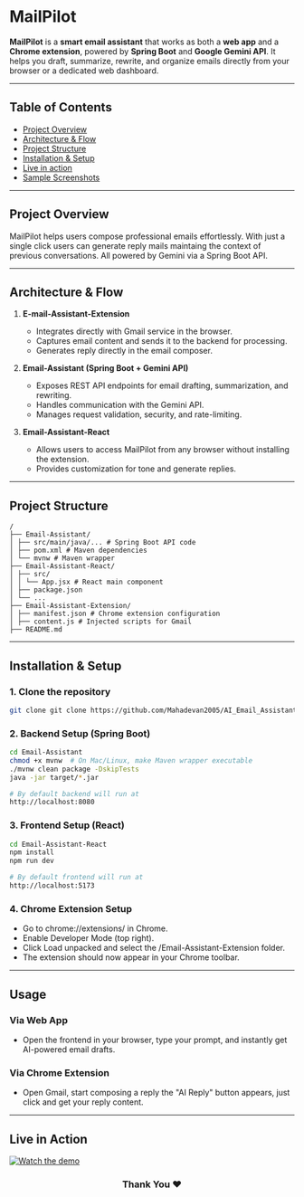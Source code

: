 # MailPilot 

**MailPilot** is a **smart email assistant** that works as both a **web app** and a **Chrome extension**, powered by **Spring Boot** and **Google Gemini API**. It helps you draft, summarize, rewrite, and organize emails directly from your browser or a dedicated web dashboard.


---

## Table of Contents

- [Project Overview](#project-overview)  
- [Architecture & Flow](#architecture--flow)  
- [Project Structure](#project-structure)  
- [Installation & Setup](#installation--setup)  
- [Live in action](#live-in-action)  
- [Sample Screenshots](#sample-screenshots)  

---

## Project Overview

MailPilot helps users compose professional emails effortlessly. With just a single click users can generate reply mails maintaing the context of previous conversations. All powered by Gemini via a Spring Boot API.

---

## Architecture & Flow

1. **E-mail-Assistant-Extension**  
   - Integrates directly with Gmail service in the browser.  
   - Captures email content and sends it to the backend for processing.  
   - Generates reply directly in the email composer.

2. **Email-Assistant (Spring Boot + Gemini API)**  
   - Exposes REST API endpoints for email drafting, summarization, and rewriting.  
   - Handles communication with the Gemini API.  
   - Manages request validation, security, and rate-limiting.

3. **Email-Assistant-React**  
   - Allows users to access MailPilot from any browser without installing the extension.  
   - Provides customization for tone and generate replies.

---

## Project Structure

```
/
├── Email-Assistant/
│ ├── src/main/java/... # Spring Boot API code
│ ├── pom.xml # Maven dependencies
│ └── mvnw # Maven wrapper
├── Email-Assistant-React/
│ ├── src/
│ │ └── App.jsx # React main component
│ ├── package.json
│ └── ...
├── Email-Assistant-Extension/
│ ├── manifest.json # Chrome extension configuration
│ ├── content.js # Injected scripts for Gmail
├── README.md
```
---

## Installation & Setup

### 1. Clone the repository
```bash
git clone git clone https://github.com/Mahadevan2005/AI_Email_Assistant.git
```

### 2. Backend Setup (Spring Boot)

```bash
cd Email-Assistant
chmod +x mvnw  # On Mac/Linux, make Maven wrapper executable
./mvnw clean package -DskipTests
java -jar target/*.jar

# By default backend will run at
http://localhost:8080
```

### 3. Frontend Setup (React)
```bash
cd Email-Assistant-React
npm install
npm run dev

# By default frontend will run at
http://localhost:5173
```

### 4. Chrome Extension Setup
- Go to chrome://extensions/ in Chrome.
- Enable Developer Mode (top right). 
- Click Load unpacked and select the /Email-Assistant-Extension folder.
- The extension should now appear in your Chrome toolbar.
---

## Usage

### Via Web App
- Open the frontend in your browser, type your prompt, and instantly get AI-powered email drafts.
### Via Chrome Extension
- Open Gmail, start composing a reply the "AI Reply" button appears, just click and get your reply content.

---

## Live in Action
[![Watch the demo](https://github.com/user-attachments/assets/7bbd7f1c-5366-4fc8-871a-4ce8e033159e)](https://drive.google.com/file/d/1ca6-bRpfpQjxIedjWZec6mUDAj2MrF6k/view?usp=sharing)

<h3 align="center">
Thank You ❤️
</h3>
